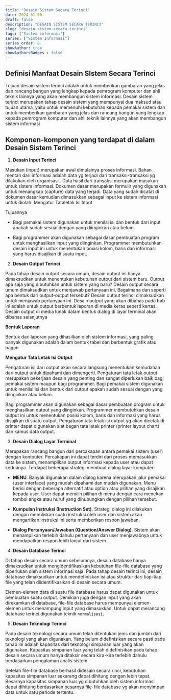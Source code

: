 ```yaml
---
title: "Desain Sistem Secara Terinci"
date: 2024-01-06
draft: false
description: "DESAIN SISTEM SECARA TERINCI"
slug: "desain-sistem-secara-terinci"
tags: ["Sistem informasi"]
series: ["Sistem Informasi"]
series_order: 8
showAuthor: true
showAuthorsBadges : false
---
```


## Definisi Manfaat Desain SIstem Secara Terinci
Tujuan desain sistem terinci adalah untuk memberikan gambaran yang jelas dan rancang bangun yang lengkap kepada pemrogram komputer dan ahli teknik lainnya yang akan membangun sistem informasi. Desain sistem terinci merupakan tahap desain sistem yang mempunyai dua maksud atau tujuan utama, yaitu untuk memenuhi kebutuhan kepada pemakai sistem dan untuk memberikan gambaran yang jelas dan rancang bangun yang lengkap kepada pemrogram komputer dan ahli teknik lainnya yang akan membangun sistem informasi

## Komponen-komponen yang terdapat di dalam Desain Sistem Terinci

1. **Desain Input Terinci**

Masukan (input) merupakan awal dimulainya proses informasi. Bahan mentah dari informasi adalah data yg terjadi dari transaksi-transaksi yg dilakukan oleh organisasi.. Data hasil dari transaksi merupakan masukan untuk sistem informasi. Dokumen dasar merupakan formulir yang digunakan untuk menangkap (capture) data yang terjadi. Data yang sudah dicatat di dokumen dasar kemudian dimasukkan sebagai input ke sistem informasi untuk diolah.
Mengatur Tataletak Isi Input

Tujuannya

+ Bagi pemakai sistem digunakan untuk menilai isi dan bentuk dari input apakah sudah sesuai dengan yang diinginkan atau belum.

+ Bagi programmer akan digunakan sebagai dasar pembuatan program untuk menghasilkan input yang diinginkan. Programmer membutuhkan desain input ini untuk menentukan posisi kolom, baris dan informasi yang harus disajikan di suatu input.

2. **Desain Output Terinci**

Pada tahap desain output secara umum, desain output ini hanya dimaksudkan untuk menentukan kebutuhan output dari sistem baru. Output apa saja yang dibutuhkan untuk sistem yang baru? Desain output secara umum dimaksudkan untuk menjawab pertanyaan ini. Bagaimana dan seperti apa bentuk dari output-output tersebut? Desain output terinci dimaksudkan untuk menjawab pertanyaan ini. Desain output yang akan dibahas pada bab ini adalah untuk output berbentuk laporan di media keras seperti kertas. Desain output di media lunak dalam bentuk dialog di layar terminal akan dibahas selanjutnya

**Bentuk Laporan**

Bentuk dari laporan yang dihasilkan oleh sistem informasi, yang paling banyak digunakan adalah dalam bentuk tabel dan berbentuk grafik atau bagan

**Mengatur Tata Letak Isi Output**

Pengaturan isi dari output akan secara langsung menentukan kemudahan dari output untuk dipahami dan dimengerti. Pengaturan tata letak output merupakan pekerjaan desain yang penting dan sangat diperlukan baik bagi pemakai sistem maupun bagi programmer. Bagi pemakai sistem digunakan untuk menilai isi dan bentuk dari output apakah sudah sesuai dengan yang diinginkan atau belum.

Bagi programmer akan digunakan sebagai dasar pembuatan program untuk menghasilkan output yang diinginkan. Programmer membutuhkan desain output ini untuk menentukan posisi kolom, baris dan informasi yang harus disajikan di suatu output. Pengaturan tata letak isi output yg akan dicetak di printer dapat digunakan alat bagan tata letak printer (printer layout chart) dan kamus data output.

3. **Desain Dialog Layar Terminal**

Merupakan rancang bangun dari percakapan antara pemakai sistem (user) dengan komputer. Percakapan ini dapat terdiri dari proses memasukkan data ke sistem, menampilkan output informasi kepada user atau dapat keduanya.
Terdapat beberapa strategi membuat dialog layar komputer:

+ **MENU**. Banyak digunakan dalam dialog karena merupakan jalur pemakai (user interface) yang mudah dipahami dan mudah digunakan. Menu berisi dengan beberapa alternatif atau option atau pilihan yang disajikan kepada user. User dapat memilih pilihan di menu dengan cara menekan tombol angka atau huruf yang dihubungkan dengan pilihan tersebut.

+ **Kumpulan Instruksi (Instruction Set)**. Strategi dialog ini dilakukan dengan menuliskan suatu instruksi oleh user dan sistem akan mengartikan instruksi ini serta memberikan respon jawaban.

+ **Dialog Pertanyaan/Jawaban (Question/Answer Dialog)**. Sistem akan menampilkan terlebih dahulu pertanyaan dan user menjawabnya untuk mendapatkan respon lebih lanjut dari sistem.

4. **Desain Database Terinci**

Di tahap desain secara umum sebelumnya, desain database hanya dimaksudkan untuk mengidentifikasikan kebutuhan file-file database yang diperlukan oleh sistem informasi saja. Pada tahap desain terinci ini, desain database dimaksudkan untuk mendefiniskan isi atau struktur dari tiap-tiap file yang telah diidentifikasikan di desain secara umum.

Elemen-elemen data di suatu file database harus dapat digunakan untuk pembuatan suatu output. Demikian juga dengan input yang akan direkamkan di database, file-file database harus mempunyai elemen-elemen untuk menampung input yang dimasukkan. Untuk dapat merancang database terinci digunakan teknik `normalisasi`.

5. **Desain Teknologi Terinci**

Pada desain teknologi secara umum telah ditentukan jenis dan jumlah dari teknologi yang akan digunakan. Yang belum didefinisikan secara pasti pada tahap ini adalah kapasitas dari teknologi simpanan luar yang akan digunakan. Kapasitas simpanan luar yang telah didefinisikan pada tahap desain secara umum hanya ditaksir secara kira-kira terlebih dahulu berdasarkan pengalaman analis sistem.

Setelah file-file database berhasil didesain secara rinci, kebutuhan kapasitas simpanan luar sekarang dapat dihitung dengan lebih tepat. Besarnya kapasitas simpanan luar yg dibutuhkan oleh sistem informasi dapat dihitung berdasarkan besarnya file-file database yg akan menyimpan data untuk satu periode tertentu.